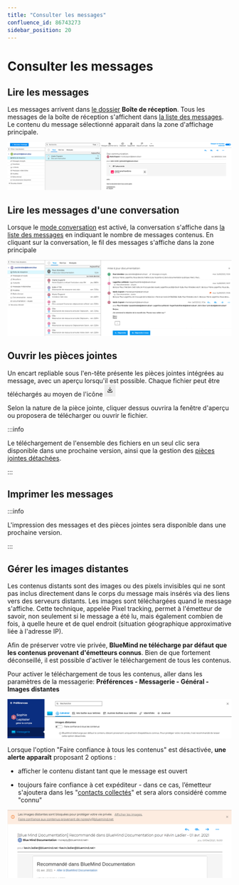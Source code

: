 ```yaml
---
title: "Consulter les messages"
confluence_id: 86743273
sidebar_position: 20
---
```

# Consulter les messages

## Lire les messages

Les messages arrivent dans [le dossier](/Guide_de_l_utilisateur/La_messagerie/Organiser_les_dossiers/) **Boîte de réception**. Tous les messages de la boîte de réception s'affichent dans [la liste des messages](/Guide_de_l_utilisateur/La_messagerie/Gérer_la_liste_des_messages/). Le contenu du message sélectionné apparait dans la zone d'affichage principale.

![](./attachments/consulter_les_messages_receptionmessage.png)

## Lire les messages d'une conversation

Lorsque le [mode conversation](Gérer_la_liste_des_messages.md/#gérer-laffichage-de-la-liste-des-messages) est activé, la conversation s'affiche dans [la liste des messages](/Guide_de_l_utilisateur/La_messagerie/Gérer_la_liste_des_messages/) en indiquant le nombre de messages contenus. En cliquant sur la conversation, le fil des messages s'affiche dans la zone principale

![](./attachments/consulter_les_messages_conversation.png)

## Ouvrir les pièces jointes

Un encart repliable sous l'en-tête présente les pièces jointes intégrées au message, avec un aperçu lorsqu'il est possible. Chaque fichier peut être téléchargés au moyen de l'icône <img src=./attachments/consulter_les_messages_icone_telecharger.png width="25" height="27">

Selon la nature de la pièce jointe, cliquer dessus ouvrira la fenêtre d'aperçu ou proposera de télécharger ou ouvrir le fichier.

:::info

Le téléchargement de l'ensemble des fichiers en un seul clic sera disponible dans une prochaine version, ainsi que la gestion des [pièces jointes détachées](/Guide_de_l_utilisateur/La_messagerie/Ajouter_des_pièces_jointes/).

:::

## Imprimer les messages

:::info

L'impression des messages et des pièces jointes sera disponible dans une prochaine version.

:::

## Gérer les images distantes

Les contenus distants sont des images ou des pixels invisibles qui ne sont pas inclus directement dans le corps du message mais insérés via des liens vers des serveurs distants. Les images sont téléchargées quand le message s'affiche. Cette technique, appelée Pixel tracking, permet à l'émetteur de savoir, non seulement si le message a été lu, mais également combien de fois, à quelle heure et de quel endroit (situation géographique approximative liée à l'adresse IP).

Afin de préserver votre vie privée, **BlueMind ne télécharge par défaut que les contenus provenant d'émetteurs connus**. Bien de que fortement déconseillé, il est possible d'activer le téléchargement de tous les contenus.

Pour activer le téléchargement de tous les contenus, aller dans les paramètres de la messagerie: **Préférences - Messagerie - Général - Images distantes**

![](./attachments/consulter_les_messages_preferences_imagesdistantes.png)

Lorsque l'option "Faire confiance à tous les contenus" est désactivée, **une alerte apparaît** proposant 2 options :

- afficher le contenu distant tant que le message est ouvert

- toujours faire confiance à cet expéditeur - dans ce cas, l’émetteur s'ajoutera dans les "[contacts collectés](/Guide_de_l_utilisateur/Les_contacts/Créer_et_éditer_un_carnet_d_adresses_personnel/)" et sera alors considéré comme "connu"

![](./attachments/consulter_les_messages_imagesdistantes_alerte.png)


